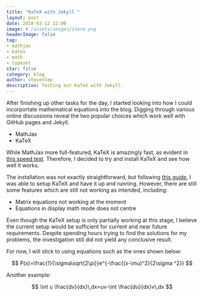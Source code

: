 ```yaml
---
title: "KaTeX with Jekyll "
layout: post
date: 2018-03-12 22:00
image: # /assets/images/iterm.png
headerImage: false
tag:
- mathjax
- katex
- math
- typeset
star: false
category: blog
author: stevenlee
description: Testing out KaTeX with Jekyll.
---
```


After finishing up other tasks for the day, I started looking into how I could incorportate mathematical equations into the blog. Digging through various online discussions reveal the two popular choices which work well with GitHub pages and Jekyll.

* MathJax
* KaTeX

While MathJax more full-featured, KaTeX is amazingly fast, as evident in [this speed test](https://www.intmath.com/cg5/katex-mathjax-comparison.php). Therefore, I decided to try and install KaTeX and see how well it works.

The installation was not exactly straightforward, but following [this guide](https://nealde.github.io/blog/2017/10/20/How-to-make-a-local-Jekyll-website/), I was able to setup KaTeX and have it up and running. However, there are still some features which are still not working as intended, including:

* Matrix equations not working at the moment
* Equations in display math mode does not centre

Even though the KaTeX setup is only partially working at this stage, I believe the current setup would be sufficient for current and near future requirements. Despite spending hours trying to find the solutions for my problems, the investigation still did not yield any conclusive result.

For now, I will stick to using equations such as the ones shown below:

$$ P(x)=\frac{1}{\sigma\sqrt{2\pi}}e^{-\frac{(x-\mu)^2}{2\sigma ^2}} $$

Another example:

$$ \int u \frac{dv}{dx}\,dx=uv-\int \frac{du}{dx}v\,dx $$
